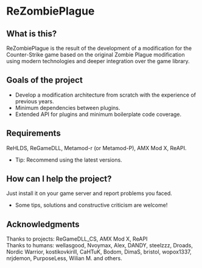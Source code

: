 # ReZombiePlague

## What is this?
ReZombiePlague is the result of the development of a modification for the Counter-Strike game based on the original Zombie Plague modification using modern technologies and deeper integration over the game library.

## Goals of the project
* Develop a modification architecture from scratch with the experience of previous years.
* Minimum dependencies between plugins.
* Extended API for plugins and minimum boilerplate code coverage.

## Requirements
ReHLDS, ReGameDLL, Metamod-r (or Metamod-P), AMX Mod X, ReAPI.
* Tip: Recommend using the latest versions.

## How can I help the project?
Just install it on your game server and report problems you faced.
* Some tips, solutions and constructive criticism are welcome!

## Acknowledgments
Thanks to projects: ReGameDLL_CS, AMX Mod X, ReAPI<br/>
Thanks to humans: wellasgood, Nvoymax, Alex, DANDY, steelzzz, Droads, Nordic Warrior, kostikovkirill, CaHTuK, Bodom, DimaS, bristol, wopox1337, nrjdemon, PurposeLess, Wilian M. and others.<br/>
